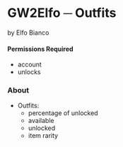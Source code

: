 # GW2Elfo ─ Outfits
by Elfo Bianco

#### Permissions Required
* account
* unlocks

### About
* Outfits:
  * percentage of unlocked
  * available
  * unlocked
  * item rarity
